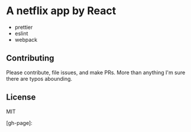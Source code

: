 # A netflix app by React

* prettier 
* eslint
* webpack

## Contributing

Please contribute, file issues, and make PRs. More than anything I'm sure there are typos abounding.

## License

MIT

[gh-page]: 
